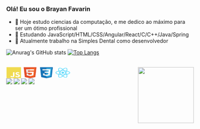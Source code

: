 ### Olá! Eu sou o Brayan Favarin
- 👯 Hoje estudo ciencias da computação, e me dedico ao máximo para ser um ótimo profissional 
- 🤔 Estudando JavaScript/HTML/CSS/Angular/React/C/C++/Java/Spring 
- 💼 Atualmente trabalho na Simples Dental como desenvolvedor

![Anurag's GitHub stats](https://github-readme-stats.vercel.app/api?username=brayanfv&show_icons=true&theme=dark)
[![Top Langs](https://github-readme-stats.vercel.app/api/top-langs/?username=brayanfv&layout=compact&theme=dark)](https://github.com/brayanfv/github-readme-stats)
<div style="display: inline_block"><br>
  <img align="center" alt="Rafa-Js" height="30" width="40" src="https://raw.githubusercontent.com/devicons/devicon/master/icons/javascript/javascript-plain.svg">
  <img align="center" alt="Rafa-HTML" height="30" width="40" src="https://raw.githubusercontent.com/devicons/devicon/master/icons/html5/html5-original.svg">
  <img align="center" alt="Rafa-CSS" height="30" width="40" src="https://raw.githubusercontent.com/devicons/devicon/master/icons/css3/css3-original.svg">
   <img align="center" alt="Rafa-React" height="30" width="40" src="https://raw.githubusercontent.com/devicons/devicon/master/icons/react/react-original.svg">
  <img align="right" alt-"gif-Arturzin" height="150" width="150" src="Design_sem_nome.gif/hi.gif">
</div>


</div>
  <a href="https://www.instagram.com/brayanfavarin/" target="_blank"><img src="https://img.shields.io/badge/-Instagram-%23E4405F?style=for-the-badge&logo=instagram&logoColor=white" target="_blank"></a>
  <a href="https://discord.gg/brayanfavarin" target="_blank"><img src="https://img.shields.io/badge/Discord-7289DA?style=for-the-badge&logo=discord&logoColor=white" target="_blank"></a> 
  <a href = "brayanmf1227@gmail.com"><img src="https://img.shields.io/badge/-Gmail-%23333?style=for-the-badge&logo=gmail&logoColor=white" target="_blank"></a>
  <a href="https://www.linkedin.com/in/brayan-miguel-favarin-4bb7432b9/" target="_blank"><img src="https://img.shields.io/badge/-LinkedIn-%230077B5?style=for-the-badge&logo=linkedin&logoColor=white" target="_blank"></a> 
</div>
